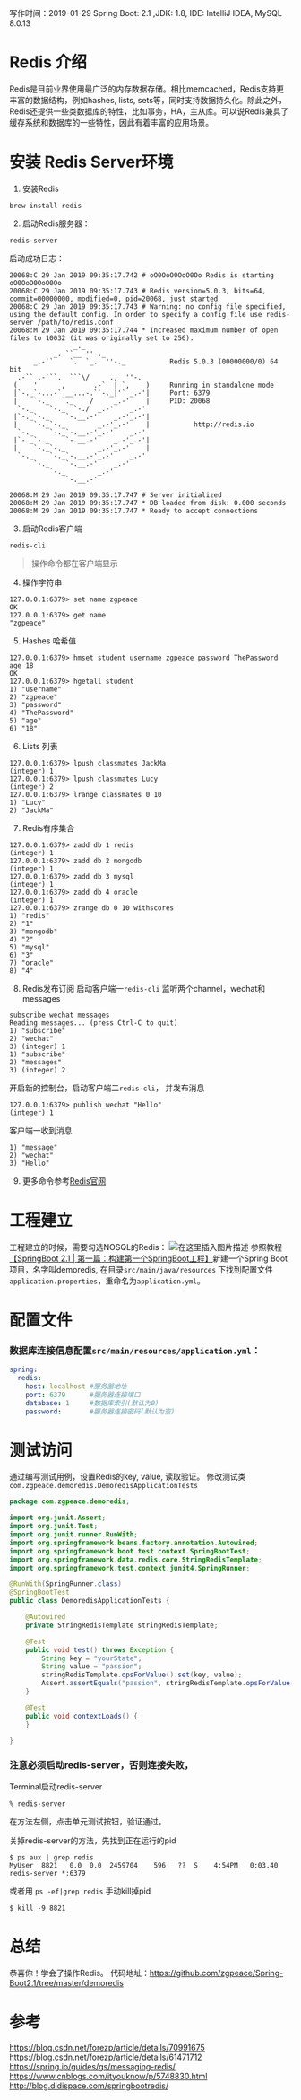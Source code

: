 写作时间：2019-01-29
Spring Boot: 2.1 ,JDK: 1.8, IDE: IntelliJ IDEA, MySQL 8.0.13
# Redis 介绍
Redis是目前业界使用最广泛的内存数据存储。相比memcached，Redis支持更丰富的数据结构，例如hashes, lists, sets等，同时支持数据持久化。除此之外，Redis还提供一些类数据库的特性，比如事务，HA，主从库。可以说Redis兼具了缓存系统和数据库的一些特性，因此有着丰富的应用场景。

# 安装 Redis Server环境
1. 安装Redis
```shell
brew install redis

```
2. 启动Redis服务器：
```shell
redis-server

```
启动成功日志：
```shell
20068:C 29 Jan 2019 09:35:17.742 # oO0OoO0OoO0Oo Redis is starting oO0OoO0OoO0Oo
20068:C 29 Jan 2019 09:35:17.743 # Redis version=5.0.3, bits=64, commit=00000000, modified=0, pid=20068, just started
20068:C 29 Jan 2019 09:35:17.743 # Warning: no config file specified, using the default config. In order to specify a config file use redis-server /path/to/redis.conf
20068:M 29 Jan 2019 09:35:17.744 * Increased maximum number of open files to 10032 (it was originally set to 256).
                _._                                                  
           _.-``__ ''-._                                             
      _.-``    `.  `_.  ''-._           Redis 5.0.3 (00000000/0) 64 bit
  .-`` .-```.  ```\/    _.,_ ''-._                                   
 (    '      ,       .-`  | `,    )     Running in standalone mode
 |`-._`-...-` __...-.``-._|'` _.-'|     Port: 6379
 |    `-._   `._    /     _.-'    |     PID: 20068
  `-._    `-._  `-./  _.-'    _.-'                                   
 |`-._`-._    `-.__.-'    _.-'_.-'|                                  
 |    `-._`-._        _.-'_.-'    |           http://redis.io        
  `-._    `-._`-.__.-'_.-'    _.-'                                   
 |`-._`-._    `-.__.-'    _.-'_.-'|                                  
 |    `-._`-._        _.-'_.-'    |                                  
  `-._    `-._`-.__.-'_.-'    _.-'                                   
      `-._    `-.__.-'    _.-'                                       
          `-._        _.-'                                           
              `-.__.-'                                               

20068:M 29 Jan 2019 09:35:17.747 # Server initialized
20068:M 29 Jan 2019 09:35:17.747 * DB loaded from disk: 0.000 seconds
20068:M 29 Jan 2019 09:35:17.747 * Ready to accept connections

```
3.  启动Redis客户端
```shell
redis-cli

```
> 操作命令都在客户端显示

4. 操作字符串
```shell
127.0.0.1:6379> set name zgpeace
OK
127.0.0.1:6379> get name
"zgpeace"

```
5. Hashes 哈希值
```shell
127.0.0.1:6379> hmset student username zgpeace password ThePassword age 18
OK
127.0.0.1:6379> hgetall student
1) "username"
2) "zgpeace"
3) "password"
4) "ThePassword"
5) "age"
6) "18"
```
6. Lists 列表
```shell
127.0.0.1:6379> lpush classmates JackMa
(integer) 1
127.0.0.1:6379> lpush classmates Lucy
(integer) 2
127.0.0.1:6379> lrange classmates 0 10
1) "Lucy"
2) "JackMa"

```
7. Redis有序集合
```shell
127.0.0.1:6379> zadd db 1 redis
(integer) 1
127.0.0.1:6379> zadd db 2 mongodb
(integer) 1
127.0.0.1:6379> zadd db 3 mysql
(integer) 1
127.0.0.1:6379> zadd db 4 oracle
(integer) 1
127.0.0.1:6379> zrange db 0 10 withscores
1) "redis"
2) "1"
3) "mongodb"
4) "2"
5) "mysql"
6) "3"
7) "oracle"
8) "4"

```
8. Redis发布订阅
启动客户端一```redis-cli```
监听两个channel，wechat和messages
```shell
subscribe wechat messages
Reading messages... (press Ctrl-C to quit)
1) "subscribe"
2) "wechat"
3) (integer) 1
1) "subscribe"
2) "messages"
3) (integer) 2

```

开启新的控制台，启动客户端二```redis-cli```， 并发布消息
```shell
127.0.0.1:6379> publish wechat "Hello"
(integer) 1

```
客户端一收到消息
```shell
1) "message"
2) "wechat"
3) "Hello"

```
9. 更多命令参考[Redis官网](https://redis.io/commands)

# 工程建立
工程建立的时候，需要勾选NOSQL的Redis：
![在这里插入图片描述](https://img-blog.csdnimg.cn/20190129101053415.png?x-oss-process=image/watermark,type_ZmFuZ3poZW5naGVpdGk,shadow_10,text_aHR0cHM6Ly9ibG9nLmNzZG4ubmV0L3pncGVhY2U=,size_16,color_FFFFFF,t_70)
参照教程[【SpringBoot 2.1 | 第一篇：构建第一个SpringBoot工程】](https://blog.csdn.net/zgpeace/article/details/85111272)新建一个Spring Boot项目，名字叫demoredis, 在目录`src/main/java/resources` 下找到配置文件`application.properties`，重命名为`application.yml`。

# 配置文件
### 数据库连接信息配置`src/main/resources/application.yml`：
```yml
spring:
  redis:
    host: localhost #服务器地址
    port: 6379      #服务器连接端口
    database: 1     #数据库索引(默认为0)
    password:       #服务器连接密码(默认为空)
```
# 测试访问
通过编写测试用例，设置Redis的key, value, 读取验证。
修改测试类`com.zgpeace.demoredis.DemoredisApplicationTests` 
```java
package com.zgpeace.demoredis;

import org.junit.Assert;
import org.junit.Test;
import org.junit.runner.RunWith;
import org.springframework.beans.factory.annotation.Autowired;
import org.springframework.boot.test.context.SpringBootTest;
import org.springframework.data.redis.core.StringRedisTemplate;
import org.springframework.test.context.junit4.SpringRunner;

@RunWith(SpringRunner.class)
@SpringBootTest
public class DemoredisApplicationTests {

    @Autowired
    private StringRedisTemplate stringRedisTemplate;

    @Test
    public void test() throws Exception {
        String key = "yourState";
        String value = "passion";
        stringRedisTemplate.opsForValue().set(key, value);
        Assert.assertEquals("passion", stringRedisTemplate.opsForValue().get(key));
    }

    @Test
    public void contextLoads() {
    }

}
```

### 注意必须启动redis-server，否则连接失败，
Terminal启动redis-server
```shell
% redis-server
```
在方法左侧，点击单元测试按钮，验证通过。

关掉redis-server的方法，先找到正在运行的pid
```shell
$ ps aux | grep redis
MyUser  8821   0.0  0.0  2459704    596   ??  S    4:54PM   0:03.40 redis-server *:6379

```
或者用 `ps -ef|grep redis`
手动kill掉pid
```shell
$ kill -9 8821
```

# 总结
恭喜你！学会了操作Redis。
代码地址：https://github.com/zgpeace/Spring-Boot2.1/tree/master/demoredis

# 参考

https://blog.csdn.net/forezp/article/details/70991675
https://blog.csdn.net/forezp/article/details/61471712
https://spring.io/guides/gs/messaging-redis/
https://www.cnblogs.com/ityouknow/p/5748830.html
http://blog.didispace.com/springbootredis/
